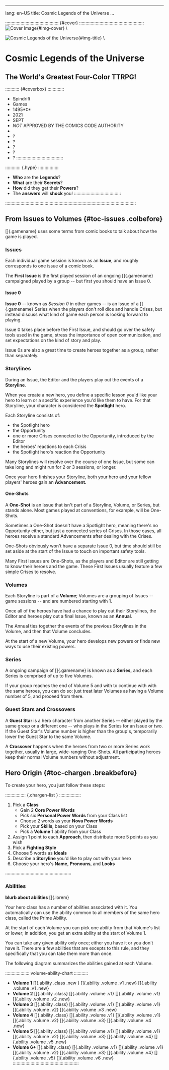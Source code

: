 
---
lang: en-US
title: Cosmic Legends of the Universe
...

:::::::::::::::::::::::::::::::::::::::::: {#cover} :::::::::::::::::::::::::::::::::::::::::::::::::::
![Cover Image](art/cover.png "Cover Image"){#img-cover} \ 

![Cosmic Legends of the Universe](art/title-image-medium.png "Cosmic Legends of the Universe"){#img-title} \ 

<h1>Cosmic Legends of the Universe</h1>

<h2> The World's Greatest Four-Color TTRPG! </h2>

::::::::::: {#coverbox} :::::::::::::

- Spindrift
- Games
- 1495*&cent;*
- 2021
- SEPT
- *NOT* APPROVED BY THE COMICS CODE AUTHORITY
- &nbsp;
- ?
- ?
- ?
- ?
- ?
:::::::::::::::::::::::::::::::::::::

:::::::::::: {.hype} ::::::::::::::::
- **Who** are the **Legends**?
- **What** are their **Secrets**?
- **How** did they get their **Powers**?
- The **answers** will **shock** you!
:::::::::::::::::::::::::::::::::::::

:::::::::::::::::::::::::::::::::::::::::::::::::::::::::::::::::::::::::::::::::::::::::::::::::::::::

## From Issues to Volumes {#toc-issues .colbefore}

[]{.gamename} uses some terms from comic books to talk about how 
the game is played.

### Issues

Each individual game session is known as an **Issue**, and roughly
corresponds to one issue of a comic book.

The **First Issue** is the first played session of an ongoing []{.gamename} 
campaigned played by a group -- but first you should have an Issue 0.

#### Issue 0

**Issue 0** -- known as *Session 0* in other games -- is an
Issue of a []{.gamename} Series when the players don't roll dice and 
handle Crises, but instead discuss what kind of game each person
is looking forward to playing.

Issue 0 takes place before the First Issue, and should go over the 
safety tools used in the game, stress the importance of open communication, 
and set expectations on the kind of story and play.

Issue 0s are also a great time to create heroes together as a group,
rather than separately.

### Storylines

During an Issue, the Editor and the players play out the events of
a **Storyline**.

When you create a new hero, you define a specific lesson you'd like 
your hero to learn or a specific experience you'd like them to have.
For that Storyline, your character is considered the **Spotlight** hero.

Each Storyline consists of:

- the Spotlight hero
- the Opportunity
- one or more Crises connected to the Opportunity, introduced by the Editor
- the heroes' reactions to each Crisis
- the Spotlight hero's reaction the Opportunity

Many Storylines will resolve over the course of one Issue, but some
can take long and might run for 2 or 3 sessions, or longer.

Once your hero finishes your Storyline, both your hero and your 
fellow players' heroes gain an **Advancement.**

#### One-Shots

A **One-Shot** is an Issue that isn't part of a Storyline, Volume, or
Series, but stands alone. Most games played at conventions, for example,
will be One-Shots.

Sometimes a One-Shot doesn't have a Spotlight hero, meaning there's no
Opportunity either, but just a connected series of Crises. In those 
cases, all heroes receive a standard Advancements after dealing with 
the Crises.

One-Shots obviously won't have a separate Issue 0, but time should still
be set aside at the start of the Issue to touch on important safety tools.

Many First Issues are One-Shots, as the players and Editor are still 
getting to know their heroes and the game. These First Issues usually
feature a few simple Crises to resolve.

### Volumes

Each Storyline is part of a **Volume**; Volumes are a grouping of
Issues -- game sessions -- and are numbered starting with 1.  

Once all of the heroes have had a chance to play out their Storylines, 
the Editor and heroes play out a final Issue, known as an **Annual**. 

The Annual ties together the events of the previous Storylines in the
Volume, and then that Volume concludes.

At the start of a new Volume, your hero develops new powers or finds 
new ways to use their existing powers.

### Series

A ongoing campaign of []{.gamename} is known as a **Series,** and each 
Series is comprised of up to five Volumes. 

If your group reaches the end of Volume 5 and with to continue with
with the same heroes, you can do so: just treat later Volumes as having
a Volume number of 5, and proceed from there.

### Guest Stars and Crossovers

A **Guest Star** is a hero character from another Series -- either played
by the same group or a different one -- who plays in the Series for an
Issue or two. If the Guest Star's Volume number is higher than the group's,
temporarily lower the Guest Star to the same Volume.

A **Crossover** happens when the heroes from two or more Series work
together, usually in large, wide-ranging One-Shots. All participating 
heroes keep their normal Volume numbers without adjustment.


<div class="structure-chart">
 
<div class="series demo">
  
<div class="issue issue_zero demo"> 
 <div class="lines_veils" ></div> 
 <div class="comics_code" ></div> 
</div>

<div class="volume demo">
 <div class="issue one_shot first">
 </div>

 <div class="storyline demo">

  <div class="issue demo">
   <div class="recap" ></div>
   <div class="crisis demo">
   <div class="countdown" ></div>
   <div class="hero_phase" ></div>
   <div class="crisis_phase" ></div>
   <div class="hero_phase" ></div>
   <div class="crisis_phase" ></div>
   <div class="dotdotdot" ></div>
   <div class="hero_phase" ></div>
   <div class="post_crisis" ></div>
   </div>
   <div class="vignette" ></div>
   <div class="crisis" ></div>
   <div class="vignette" ></div>
   <div class="crisis" ></div>
   <div class="dotdotdot" ></div>
   <div class="lettercol"> <div class="bleed" ></div> <div class="stars_wishes" ></div> </div>
   </div>
  <div class="issue" ></div>
  <div class="issue" ></div>
  <div class="dotdotdot" ></div>
 </div>

 <div class="storyline"> 
  <div class="issue" ></div> 
  <div class="issue" ></div> 
  <div class="dotdotdot" ></div> 
 </div>

 <div class="storyline">
  <div class="issue" ></div> 
 </div>

 <div class="storyline" ></div>

 <div class="issue one_shot day_in_the_life demo">
  <div class="recap" ></div>
  <div class="vignette" ></div>
  <div class="vignette" ></div>
  <div class="vignette" ></div>
  <div class="dotdotdot" ></div>
  <div class="lettercol" ></div>
 </div>

 <div class="storyline" ></div>
 <div class="dotdotdot" ></div>
 <div class="issue annual demo">
  <div class="recap" ></div>
  <div class="vignette" ></div>
  <div class="crisis" ></div>
  <div class="vignette" ></div>
  <div class="crisis" ></div>
  <div class="dotdotdot" ></div>
  <div class="lettercol"> <div class="bleed" ></div> <div class="stars_wishes" ></div> </div>
 </div>
</div>

<div class="volume">
 <div class="storyline" ></div>
 <div class="storyline" ></div>
 <div class="dotdotdot" ></div>
 <div class="issue annual" ></div>
</div>

<div class="volume" ></div>
<div class="issue one_shot" ></div> 
<div class="volume" ></div>
<div class="volume" ></div>
<div class="dotdotdot" ></div>

</div> <!-- series -->

<div class="issue one_shot demo">
 <div class="recap" ></div>
 <div class="crisis" ></div>
 <div class="vignette" ></div>
 <div class="crisis" ></div>
 <div class="dotdotdot" ></div>
 <div class="lettercol"> 
  <div class="bleed" ></div> 
  <div class="stars_wishes" ></div> 
 </div>
</div>

<div class="issue one_shot" ></div>
<div class="series" ></div>
<div class="dotdotdot" ></div>

</div> <!-- structure-chart -->


## Hero Origin {#toc-chargen .breakbefore}

To create your hero, you just follow these steps:

:::::::::::::::: {.chargen-list } :::::::::::::::::
1. Pick a **Class**
   - Gain 2 **Core Power Words** 
   - Pick six **Personal Power Words** from your Class list
   - Choose 2 words as your **Nova Power Words**
   - Pick your **Skills**, based on your Class
   - Pick a **Volume** 1 ability from your Class
2. Assign 1 point to each **Approach**, then distribute more 5 points as you wish
3. Pick a **Fighting Style**
4. Choose 5 words as **Ideals**
5. Describe a **Storyline** you'd like to play out with your hero
6. Choose your hero's **Name**, **Pronouns**, and **Looks**

::::::::::::::::::::::::::::::::::::::::::::::::::::

### Abilities

**blurb about abilities** []{.lorem}

Your hero class has a number of abilities associated with it.
You automatically can use the ability common to all members
of the same hero class, called the Prime Ability.

At the start of each Volume you can pick one ability from 
that Volume's list or lower; in addition, you get an extra 
ability at the start of Volume 1.

You can take any given ability only once; either you have it
or you don't have it. There are a few abilities that are
excepts to this rule, and they specifically that you can
take them more than once.

The following diagram summarizes the abilities gained at
each Volume.

::::::::::::::::::: volume-ability-chart :::::::::::
- **Volume 1** 
  []{.ability .class .new } 
  []{.ability .volume .v1 .new}
  []{.ability .volume .v1 .new}
- **Volume 2**
  []{.ability .class} 
  []{.ability .volume .v1}
  []{.ability .volume .v1}
  []{.ability .volume .v2 .new}
- **Volume 3**
  []{.ability .class} 
  []{.ability .volume .v1}
  []{.ability .volume .v1}
  []{.ability .volume .v2}
  []{.ability .volume .v3 .new}
- **Volume 4**
  []{.ability .class} 
  []{.ability .volume .v1}
  []{.ability .volume .v1}
  []{.ability .volume .v2}
  []{.ability .volume .v3}
  []{.ability .volume .v4 .new}
- **Volume 5**
  []{.ability .class} 
  []{.ability .volume .v1}
  []{.ability .volume .v1}
  []{.ability .volume .v2}
  []{.ability .volume .v3}
  []{.ability .volume .v4}
  []{.ability .volume .v5 .new}
- **Volume 6+**
  []{.ability .class} 
  []{.ability .volume .v1}
  []{.ability .volume .v1}
  []{.ability .volume .v2}
  []{.ability .volume .v3}
  []{.ability .volume .v4}
  []{.ability .volume .v5}
  []{.ability .volume .v6 .new}
::::::::::::::::::::::::::::::::::::::::::::::::::::
